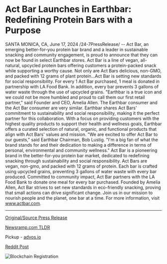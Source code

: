 # Act Bar Launches in Earthbar: Redefining Protein Bars with a Purpose

SANTA MONICA, CA, June 17, 2024 /24-7PressRelease/ -- Act Bar, an emerging better-for-you protein bar brand and a leader in sustainable snacking and community engagement, is proud to announce that they can now be found in select Earthbar stores. Act Bar is a line of vegan, all-natural, upcycled protein bars offering customers a protein-packed snack while supporting a worthy cause.  Not only are Act Bars delicious, non-GMO, and packed with 12 grams of plant protein…Act Bar is setting new standards for social responsibility. For every 1 Act Bar purchased, 1 meal is donated in partnership with LA Food Bank. In addition, every bar prevents 3 gallons of water waste through the use of upcycled grains.   "Earthbar is a true icon and we could not be more humbled and proud to call them our first retail partner," said Founder and CEO, Amelia Allen.   The Earthbar consumer and the Act Bar consumer are very similar. Earthbar shares Act Bars' commitment to sustainability and social responsibility, making it the perfect partner for this collaboration. With a focus on providing customers with the highest quality products to support their health and wellness goals, Earthbar offers a curated selection of natural, organic, and functional products that align with Act Bars' values and mission.  "We are excited to offer Act Bar to our guests," said Earthbar Chairman, Bob Lustig. "I'm a big fan of what the brand stands for and their dedication to making a difference in terms of personal, environmental and community wellness."  Act Bar is a pioneering brand in the better-for-you protein bar market, dedicated to redefining snacking through sustainability and social responsibility. Act Bars are vegan, non-gmo, and packed with 12 grams of protein. Each bar is crafted using upcycled grains, preventing 3 gallons of water waste with every bar produced. Committed to community impact, Act Bar partners with the LA Food Bank to donate one meal for every bar purchased. Founded by Amelia Allen, Act Bar strives to set new standards in eco-friendly snacking, proving that small actions can drive significant change. Join us in our mission to nourish people and the planet, one bar at a time. For more information, visit www.actbar.com. 

---

[Original/Source Press Release](https://www.24-7pressrelease.com/press-release/511754/act-bar-launches-in-earthbar-redefining-protein-bars-with-a-purpose)
                    

[Newsramp.com TLDR](https://newsramp.com/curated-news/act-bar-partners-with-earthbar-to-expand-availability-of-sustainable-protein-bars/0897052dae8dcc3ef473a1873c193a38) 


Pickup - [advos.io](https://advos.io/en/act-bar-launches-in-earthbar-redefining-protein-bars-with-a-purpose/20244191)
 



[Reddit Post](https://www.reddit.com/r/Business_NewsRamp/comments/1dhs8jp/act_bar_partners_with_earthbar_to_expand/) 



![Blockchain Registration](https://cdn.newsramp.app/24-7PressRelease/qrcode/246/17/healx77N.webp)